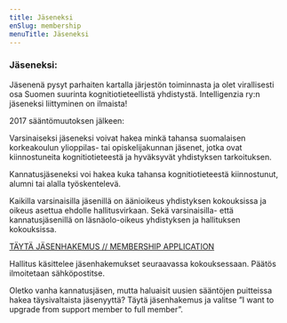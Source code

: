 ```yaml
---
title: Jäseneksi
enSlug: membership
menuTitle: Jäseneksi
---
```


### Jäseneksi:

Jäsenenä pysyt parhaiten kartalla järjestön toiminnasta ja olet virallisesti osa Suomen suurinta kognitiotieteellistä yhdistystä. Intelligenzia ry:n jäseneksi liittyminen on ilmaista!

2017 sääntömuutoksen jälkeen:

Varsinaiseksi jäseneksi voivat hakea minkä tahansa suomalaisen korkeakoulun ylioppilas- tai opiskelijakunnan jäsenet, jotka ovat kiinnostuneita kognitiotieteestä ja hyväksyvät yhdistyksen tarkoituksen.

Kannatusjäseneksi voi hakea kuka tahansa kognitiotieteestä kiinnostunut, alumni tai alalla työskentelevä.

Kaikilla varsinaisilla jäsenillä on äänioikeus yhdistyksen kokouksissa ja oikeus asettua ehdolle hallitusvirkaan. Sekä varsinaisilla- että kannatusjäsenillä on läsnäolo-oikeus yhdistyksen ja hallituksen kokouksissa.

[TÄYTÄ JÄSENHAKEMUS // MEMBERSHIP APPLICATION](https://docs.google.com/forms/d/1gse-FWdCYae1nV9Qxxoaw-RyroBiqw9T1dhZps-bajA/edit?usp=sharing)

Hallitus käsittelee jäsenhakemukset seuraavassa kokouksessaan. Päätös ilmoitetaan sähköpostitse.

Oletko vanha kannatusjäsen, mutta haluaisit uusien sääntöjen puitteissa hakea täysivaltaista jäsenyyttä? Täytä jäsenhakemus ja valitse ”I want to upgrade from support member to full member”.
